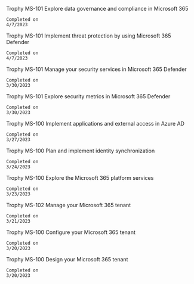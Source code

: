 Trophy
MS-101 Explore data governance and compliance in Microsoft 365

    Completed on 
    4/7/2023

Trophy
MS-101 Implement threat protection by using Microsoft 365 Defender

    Completed on 
    4/7/2023

Trophy
MS-101 Manage your security services in Microsoft 365 Defender

    Completed on 
    3/30/2023

Trophy
MS-101 Explore security metrics in Microsoft 365 Defender

    Completed on 
    3/30/2023

Trophy
MS-100 Implement applications and external access in Azure AD

    Completed on 
    3/27/2023

Trophy
MS-100 Plan and implement identity synchronization

    Completed on 
    3/24/2023

Trophy
MS-100 Explore the Microsoft 365 platform services

    Completed on 
    3/23/2023

Trophy
MS-102 Manage your Microsoft 365 tenant

    Completed on 
    3/21/2023

Trophy
MS-100 Configure your Microsoft 365 tenant

    Completed on 
    3/20/2023

Trophy
MS-100 Design your Microsoft 365 tenant

    Completed on 
    3/20/2023

